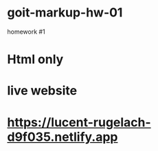 # goit-markup-hw-01

homework #1

# Html only

# live website

# https://lucent-rugelach-d9f035.netlify.app
